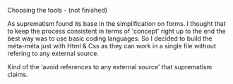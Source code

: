 Choosing the tools - (not finished)

As suprematism found its base in the simplification on forms. I thought that to keep the process consistent in terms of 'concept' right up to the end the best way was to use basic coding languages. So I decided to build the méta-méta just with Html & Css as they can work in a single file without refering to any external source.

Kind of the ‘avoid references to any external source’ that suprematism claims.
